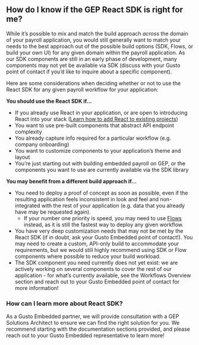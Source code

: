 ## How do I know if the GEP React SDK is right for me?

While it’s possible to mix and match the build approach _across_ the domain of your payroll application, you would still generally want to match your needs to the best approach out of the possible build options (SDK, Flows, or build your own UI) for any given domain within the payroll application. As our SDK components are still in an early phase of development, many components may not yet be available via SDK (discuss with your Gusto point of contact if you’d like to inquire about a specific component).

Here are some considerations when deciding whether or not to use the React SDK for any given payroll workflow for your application:

**You should use the React SDK if…**

- If you already use React in your application, or are open to introducing React into your stack ([Learn how to add React to existing projects]([https://react.dev/](https://react.dev/learn/add-react-to-an-existing-project)))
- You want to use pre-built components that abstract API endpoint complexity
- You already capture info required for a particular workflow (e.g. company onboarding)
- You want to customize components to your application’s theme and layout
- You’re just starting out with building embedded payroll on GEP, or the components you want to use are currently available via the SDK library

**You may benefit from a different build approach if…**

- You need to deploy a proof of concept as soon as possible, even if the resulting application feels inconsistent in look and feel and non-integrated with the rest of your application (e.g. data that you already have may be requested again).
  - If your number one priority is speed, you may need to use [Flows](https://docs.gusto.com/embedded-payroll/docs/flows-intro) instead, as it is still the fastest way to deploy any given workflow.
- You have very deep customization needs that may not be met by the React SDK (if in doubt, ask your Gusto Embedded point of contact!). You may need to create a custom, API-only build to accommodate your requirements, but we would still highly recommend using SDK or Flow components where possible to reduce your build workload.
- The SDK component you need currently does not yet exist: we are actively working on several components to cover the rest of our application - for what’s currently available, see the Workflows Overview section and reach out to your Gusto Embedded point of contact for more information!

### How can I learn more about React SDK?

As a Gusto Embedded partner, we will provide consultation with a GEP Solutions Architect to ensure we can find the right solution for you. We recommend starting with the documentation sections provided, and please reach out to your Gusto Embedded representative to learn more!
